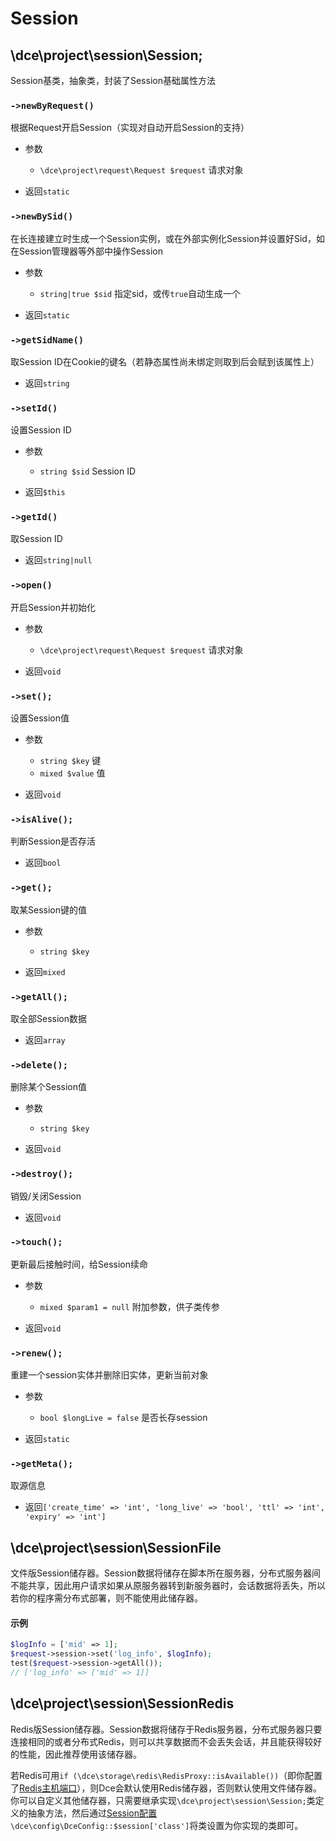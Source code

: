 # Session

## \dce\project\session\Session;

Session基类，抽象类，封装了Session基础属性方法


### `->newByRequest()`
根据Request开启Session（实现对自动开启Session的支持）

- 参数
  - `\dce\project\request\Request $request` 请求对象

- 返回`static`


### `->newBySid()`
在长连接建立时生成一个Session实例，或在外部实例化Session并设置好Sid，如在Session管理器等外部中操作Session

- 参数
  - `string|true $sid` 指定sid，或传`true`自动生成一个

- 返回`static`


### `->getSidName()`
取Session ID在Cookie的键名（若静态属性尚未绑定则取到后会赋到该属性上）

- 返回`string`


### `->setId()`
设置Session ID

- 参数
  - `string $sid` Session ID

- 返回`$this`


### `->getId()`
取Session ID

- 返回`string|null`


### `->open()`
开启Session并初始化

- 参数
  - `\dce\project\request\Request $request` 请求对象

- 返回`void`


### `->set();`
设置Session值

- 参数
  - `string $key` 键
  - `mixed $value` 值

- 返回`void`


### `->isAlive();`
判断Session是否存活

- 返回`bool`


### `->get();`
取某Session键的值

- 参数
  - `string $key`

- 返回`mixed`


### `->getAll();`
取全部Session数据

- 返回`array`


### `->delete();`
删除某个Session值

- 参数
  - `string $key`

- 返回`void`


### `->destroy();`
销毁/关闭Session

- 返回`void`


### `->touch();`
更新最后接触时间，给Session续命

- 参数
  - `mixed $param1 = null` 附加参数，供子类传参

- 返回`void`


### `->renew();`
重建一个session实体并删除旧实体，更新当前对象

- 参数
  - `bool $longLive = false` 是否长存session

- 返回`static`


### `->getMeta();`
取源信息

- 返回`['create_time' => 'int', 'long_live' => 'bool', 'ttl' => 'int', 'expiry' => 'int']`



## \dce\project\session\SessionFile

文件版Session储存器。Session数据将储存在脚本所在服务器，分布式服务器间不能共享，因此用户请求如果从原服务器转到新服务器时，会话数据将丢失，所以若你的程序需分布式部署，则不能使用此储存器。


#### 示例
```php
$logInfo = ['mid' => 1];
$request->session->set('log_info', $logInfo);
test($request->session->getAll());
// ['log_info' => ['mid' => 1]]
```



## \dce\project\session\SessionRedis

Redis版Session储存器。Session数据将储存于Redis服务器，分布式服务器只要连接相同的或者分布式Redis，则可以共享数据而不会丢失会话，并且能获得较好的性能，因此推荐使用该储存器。

若Redis可用`if (\dce\storage\redis\RedisProxy::isAvailable())`（即你配置了[Redis主机端口](/config/#redis)），则Dce会默认使用Redis储存器，否则默认使用文件储存器。你可以自定义其他储存器，只需要继承实现`\dce\project\session\Session;`类定义的抽象方法，然后通过[Session配置](/config/#session)`\dce\config\DceConfig::$session['class']`将类设置为你实现的类即可。